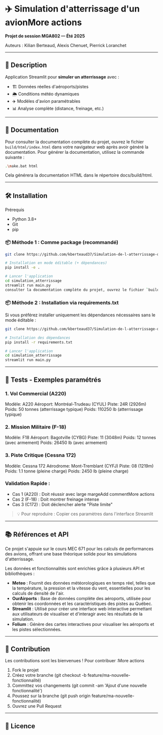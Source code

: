 # ✈️ Simulation d'atterrissage d'un avionMore actions

**Projet de session MGA802 — Été 2025**

Auteurs : Kilian Berteaud, Alexis Chenuet, Pierrick Loranchet

---

## 📌 Description

Application Streamlit pour **simuler un atterrissage** avec :
- 🏗️ Données réelles d'aéroports/pistes
- 🌦️ Conditions météo dynamiques
- ✈️ Modèles d'avion paramétrables
- 📊 Analyse complète (distance, freinage, etc.)

---

## 📖 Documentation

Pour consulter la documentation complète du projet, ouvrez le fichier `build/html/index.html` dans votre navigateur web après avoir généré la documentation. Pour générer la documentation, utilisez la commande suivante :

```bash
.\make.bat html
```
Cela générera la documentation HTML dans le répertoire docs/build/html.

---

## 🛠️ Installation
Prérequis
- Python 3.8+
- Git
- pip

### 📦 Méthode 1 : Comme package (recommandé)
```bash
git clone https://github.com/kberteaud37/Simulation-de-l-atterrissage-d-un-avion.git

# Installation en mode éditable (+ dépendances)
pip install -e .

# Lancer l'application
cd simulation_atterrissage
streamlit run main.py
consulter la documentation complète du projet, ouvrez le fichier `build/html/index.html` dans votre navigateur web après avoir généré la documentation. 

```

### 📦 Méthode 2 : Installation via requirements.txt
Si vous préférez installer uniquement les dépendances nécessaires sans le mode éditable :

```bash
git clone https://github.com/kberteaud37/Simulation-de-l-atterrissage-d-un-avion.git

# Installation des dépendances
pip install -r requirements.txt

# Lancer l'application
cd simulation_atterrissage
streamlit run main.py
```

---

## 🧪 Tests - Exemples paramétrés

### 1. Vol Commercial (A220)

Modèle: A220
Aéroport: Montréal-Trudeau (CYUL)
Piste: 24R (2926m)
Poids: 50 tonnes (atterrissage typique)
Poids: 110250 lb (atterrissage typique)

### 2. Mission Militaire (F-18)
Modèle: F18
Aéroport: Bagotville (CYBG)
Piste: 11 (3048m)
Poids: 12 tonnes (avec armement)
Poids: 26450 lb (avec armement)

### 3. Piste Critique (Cessna 172)
Modèle: Cessna 172
Aérodrome: Mont-Tremblant (CYFJ)
Piste: 08 (1219m)
Poids: 1.1 tonne (pleine charge)
Poids: 2450 lb (pleine charge)

### Validation Rapide :
- Cas 1 (A220) : Doit réussir avec large margeAdd commentMore actions
- Cas 2 (F-18) : Doit montrer freinage intense
- Cas 3 (C172) : Doit déclencher alerte "Piste limite"

> 💡 Pour reproduire : Copier ces paramètres dans l'interface Streamlit


--- 

## 📚 Références et API
Ce projet s'appuie sur le cours MEC 671 pour les calculs de performances des avions, offrant une base théorique solide pour les simulations d'atterrissage.

Les données et fonctionnalités sont enrichies grâce à plusieurs API et bibliothèques :

- **Meteo** : Fournit des données météorologiques en temps réel, telles que la température, la pression et la vitesse du vent, essentielles pour les calculs de densité de l'air.
- **OurAirports** : Base de données complète des aéroports, utilisée pour obtenir les coordonnées et les caractéristiques des pistes au Québec.
- **Streamlit** : Utilisé pour créer une interface web interactive permettant aux utilisateurs de visualiser et d'interagir avec les résultats de la simulation.
- **Folium** : Génère des cartes interactives pour visualiser les aéroports et les pistes sélectionnées.

---

## 🤝 Contribution
Les contributions sont les bienvenues ! Pour contribuer :More actions

1. Fork le projet
2. Créez votre branche (git checkout -b feature/ma-nouvelle-fonctionnalité)
3. Committez vos changements (git commit -am 'Ajout d'une nouvelle fonctionnalité')
4. Poussez sur la branche (git push origin feature/ma-nouvelle-fonctionnalité)
5. Ouvrez une Pull Request

---

## 📜 Licence